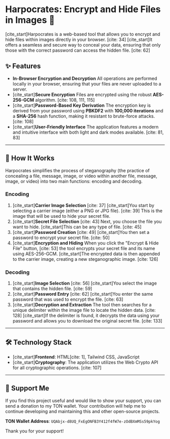 # Harpocrates: Encrypt and Hide Files in Images 🤫

[](https://shields.io/)
[](https://shields.io/)

[cite\_start]Harpocrates is a web-based tool that allows you to encrypt and hide files within images directly in your browser. [cite: 34] [cite\_start]It offers a seamless and secure way to conceal your data, ensuring that only those with the correct password can access the hidden file. [cite: 62]

## ✨ Features

  * **In-Browser Encryption and Decryption** All operations are performed locally in your browser, ensuring that your files are never uploaded to a server.
  * [cite\_start]**Secure Encryption** Files are encrypted using the robust **AES-256-GCM** algorithm. [cite: 108, 111, 115]
  * [cite\_start]**Password-Based Key Derivation** The encryption key is derived from your password using **PBKDF2** with **100,000 iterations** and a **SHA-256** hash function, making it resistant to brute-force attacks. [cite: 108]
  * [cite\_start]**User-Friendly Interface** The application features a modern and intuitive interface with both light and dark modes available. [cite: 81, 83]

-----

## 🚀 How It Works

Harpocrates simplifies the process of steganography (the practice of concealing a file, message, image, or video within another file, message, image, or video) into two main functions: encoding and decoding.

### Encoding

1.  [cite\_start]**Carrier Image Selection** [cite: 37] [cite\_start]You start by selecting a carrier image (either a PNG or JPG file). [cite: 39] This is the image that will be used to hide your secret file.
2.  [cite\_start]**Secret File Selection** [cite: 43] Next, you choose the file you want to hide. [cite\_start]This can be any type of file. [cite: 45]
3.  [cite\_start]**Password Creation** [cite: 49] [cite\_start]You then set a password to encrypt your secret file. [cite: 50]
4.  [cite\_start]**Encryption and Hiding** When you click the "Encrypt & Hide File" button, [cite: 53] the tool encrypts your secret file and its name using AES-256-GCM. [cite\_start]The encrypted data is then appended to the carrier image, creating a new steganographic image. [cite: 126]

### Decoding

1.  [cite\_start]**Image Selection** [cite: 56] [cite\_start]You select the image that contains the hidden file. [cite: 59]
2.  [cite\_start]**Password Entry** [cite: 62] [cite\_start]You enter the same password that was used to encrypt the file. [cite: 63]
3.  [cite\_start]**Decryption and Extraction** The tool then searches for a unique delimiter within the image file to locate the hidden data. [cite: 128] [cite\_start]If the delimiter is found, it decrypts the data using your password and allows you to download the original secret file. [cite: 133]

-----

## 🛠️ Technology Stack

  * [cite\_start]**Frontend**: HTML[cite: 1], Tailwind CSS, JavaScript
  * [cite\_start]**Cryptography**: The application utilizes the Web Crypto API for all cryptographic operations. [cite: 107]

-----

## 💖 Support Me

If you find this project useful and would like to show your support, you can send a donation to my TON wallet. Your contribution will help me to continue developing and maintaining this and other open-source projects.

**TON Wallet Address**: `UQAbjx-d8UQ_FxEgONFB3Y412f4fW7e-zOdBXmMSs59pkYog`

Thank you for your support\!
